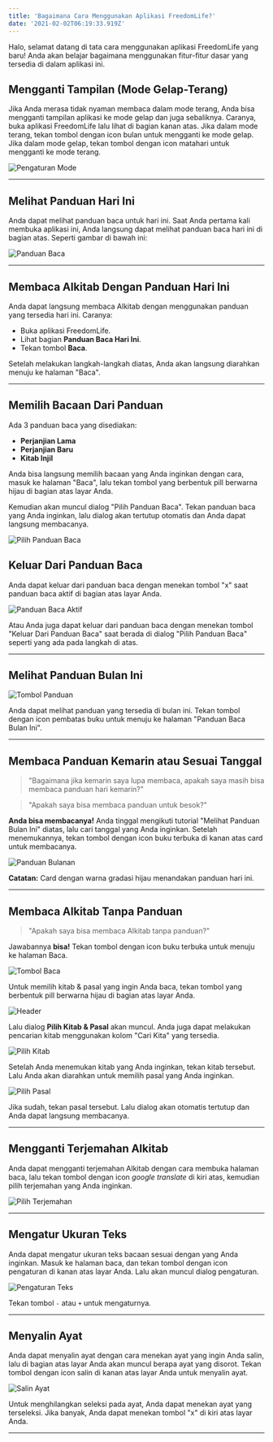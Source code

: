 ```yaml
---
title: 'Bagaimana Cara Menggunakan Aplikasi FreedomLife?'
date: '2021-02-02T06:19:33.919Z'
---
```


Halo, selamat datang di tata cara menggunakan aplikasi FreedomLife yang baru! Anda akan belajar bagaimana menggunakan fitur-fitur dasar yang tersedia di dalam aplikasi ini.

## Mengganti Tampilan (Mode Gelap-Terang)

Jika Anda merasa tidak nyaman membaca dalam mode terang, Anda bisa mengganti tampilan aplikasi ke mode gelap dan juga sebaliknya. Caranya, buka aplikasi FreedomLife lalu lihat di bagian kanan atas. Jika dalam mode terang, tekan tombol dengan icon bulan untuk mengganti ke mode gelap. Jika dalam mode gelap, tekan tombol dengan icon matahari untuk mengganti ke mode terang.

![Pengaturan Mode](/images/docs/pengaturan-mode.png)

---

## Melihat Panduan Hari Ini

Anda dapat melihat panduan baca untuk hari ini. Saat Anda pertama kali membuka aplikasi ini, Anda langsung dapat melihat panduan baca hari ini di bagian atas. Seperti gambar di bawah ini:

![Panduan Baca](/images/docs/panduan-baca.png)

---

## Membaca Alkitab Dengan Panduan Hari Ini

Anda dapat langsung membaca Alkitab dengan menggunakan panduan yang tersedia hari ini. Caranya:

- Buka aplikasi FreedomLife.
- Lihat bagian **Panduan Baca Hari Ini**.
- Tekan tombol **Baca**.

Setelah melakukan langkah-langkah diatas, Anda akan langsung diarahkan menuju ke halaman "Baca".

---

## Memilih Bacaan Dari Panduan

Ada 3 panduan baca yang disediakan:

- **Perjanjian Lama**
- **Perjanjian Baru**
- **Kitab Injil**

Anda bisa langsung memilih bacaan yang Anda inginkan dengan cara, masuk ke halaman "Baca", lalu tekan tombol yang berbentuk pill berwarna hijau di bagian atas layar Anda.

Kemudian akan muncul dialog "Pilih Panduan Baca". Tekan panduan baca yang Anda inginkan, lalu dialog akan tertutup otomatis dan Anda dapat langsung membacanya.

![Pilih Panduan Baca](/images/docs/pilih-panduan-baca.png)

## Keluar Dari Panduan Baca

Anda dapat keluar dari panduan baca dengan menekan tombol "x" saat panduan baca aktif di bagian atas layar Anda.

![Panduan Baca Aktif](/images/docs/panduan-baca-aktif.png)

Atau Anda juga dapat keluar dari panduan baca dengan menekan tombol "Keluar Dari Panduan Baca" saat berada di dialog "Pilih Panduan Baca" seperti yang ada pada langkah di atas.

---

## Melihat Panduan Bulan Ini

![Tombol Panduan](/images/docs/tombol-panduan.png)

Anda dapat melihat panduan yang tersedia di bulan ini. Tekan tombol dengan icon pembatas buku untuk menuju ke halaman "Panduan Baca Bulan Ini".

---

## Membaca Panduan Kemarin atau Sesuai Tanggal

> "Bagaimana jika kemarin saya lupa membaca, apakah saya masih bisa membaca panduan hari kemarin?"

> "Apakah saya bisa membaca panduan untuk besok?"

**Anda bisa membacanya!** Anda tinggal mengikuti tutorial "Melihat Panduan Bulan Ini" diatas, lalu cari tanggal yang Anda inginkan. Setelah menemukannya, tekan tombol dengan icon buku terbuka di kanan atas card untuk membacanya.

![Panduan Bulanan](/images/docs/panduan-bulanan.png)

**Catatan:** Card dengan warna gradasi hijau menandakan panduan hari ini.

---

## Membaca Alkitab Tanpa Panduan

> "Apakah saya bisa membaca Alkitab tanpa panduan?"

Jawabannya **bisa!** Tekan tombol dengan icon buku terbuka untuk menuju ke halaman Baca.

![Tombol Baca](/images/docs/tombol-baca.png)

Untuk memilih kitab & pasal yang ingin Anda baca, tekan tombol yang berbentuk pill berwarna hijau di bagian atas layar Anda.

![Header](/images/docs/header.png)

Lalu dialog **Pilih Kitab & Pasal** akan muncul. Anda juga dapat melakukan pencarian kitab menggunakan kolom "Cari Kita" yang tersedia.

![Pilih Kitab](/images/docs/pilih-kitab.png)

Setelah Anda menemukan kitab yang Anda inginkan, tekan kitab tersebut. Lalu Anda akan diarahkan untuk memilih pasal yang Anda inginkan.

![Pilih Pasal](/images/docs/pilih-pasal.png)

Jika sudah, tekan pasal tersebut. Lalu dialog akan otomatis tertutup dan Anda dapat langsung membacanya.

---

## Mengganti Terjemahan Alkitab

Anda dapat mengganti terjemahan Alkitab dengan cara membuka halaman baca, lalu tekan tombol dengan icon _google translate_ di kiri atas, kemudian pilih terjemahan yang Anda inginkan.

![Pilih Terjemahan](/images/docs/pilih-terjemahan.png)

---

## Mengatur Ukuran Teks

Anda dapat mengatur ukuran teks bacaan sesuai dengan yang Anda inginkan. Masuk ke halaman baca, dan tekan tombol dengan icon pengaturan di kanan atas layar Anda. Lalu akan muncul dialog pengaturan.

![Pengaturan Teks](/images/docs/atur-font.png)

Tekan tombol `-` atau `+` untuk mengaturnya.

---

## Menyalin Ayat

Anda dapat menyalin ayat dengan cara menekan ayat yang ingin Anda salin, lalu di bagian atas layar Anda akan muncul berapa ayat yang disorot. Tekan tombol dengan icon salin di kanan atas layar Anda untuk menyalin ayat.

![Salin Ayat](/images/docs/salin-ayat.png)

Untuk menghilangkan seleksi pada ayat, Anda dapat menekan ayat yang terseleksi. Jika banyak, Anda dapat menekan tombol "x" di kiri atas layar Anda.

---
